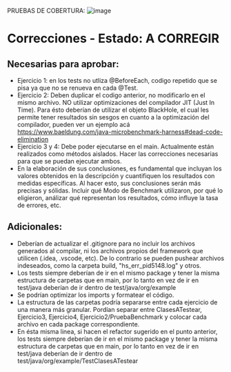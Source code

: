 PRUEBAS DE COBERTURA:
![image](https://github.com/MatiDelbono3/ucse-prog2-2024-U2-Delbono/assets/88385683/2c08ea0e-b2d9-43f1-b41e-226d1ae2407b)

# Correcciones - Estado: A CORREGIR

## Necesarias para aprobar:

- Ejercicio 1: en los tests no utliza @BeforeEach, codigo repetido que se pisa ya que no se renueva en cada @Test.
- Ejercicio 2: Deben duplicar el codigo anterior, no modificarlo en el mismo archivo. NO utilizar
  optimizaciones del compilador JIT (Just In Time). Para ésto deberían de utilizar el objeto BlackHole, el cual les
  permite tener resultados sin sesgos en cuanto a la optimización del compilador, pueden ver un ejemplo
  acá https://www.baeldung.com/java-microbenchmark-harness#dead-code-elimination
- Ejercicio 3 y 4: Debe poder ejecutarse en el main. Actualmente están realizados como métodos aislados. Hacer las
  correcciones necesarias para que se puedan ejecutar ambos.
- En la elaboración de sus conclusiones, es fundamental que incluyan los valores obtenidos en la descripción y
  cuantifiquen los resultados con medidas específicas. Al hacer esto, sus conclusiones serán más precisas y sólidas.
  Incluir qué Modo de Benchmark utilizaron, por qué lo eligieron, análizar qué representan los resultados, cómo influye
  la tasa de errores, etc.

## Adicionales:
- Deberían de actualizar el .gitignore para no incluir los archivos generados al compilar, ni los archivos propios del
  framework que utilicen (.idea, .vscode, etc). De lo contrario se pueden pushear archivos indeseados, como la carpeta
  build, "hs_err_pid5148.log" y otros.
- Los tests siempre deberían de ir en el mismo package y tener la misma estructura de carpetas que en main, por lo tanto
  en vez de ir en test/java deberían de ir dentro de test/java/org/example
- Se podrían optimizar los imports y formatear el código.
- La estructura de las carpetas podría separarse entre cada ejercicio de una manera más granular. Pordían separar entre
  ClasesATestear, Ejercicio3, Ejercicio4, Ejercicio2/PruebaBenchmark y colocar cada archivo en cada package
  correspondiente.
- En ésta misma linea, si hacen el refactor sugerido en el punto anterior, los tests siempre deberían de ir en el mismo
  package y tener la misma estructura de carpetas que en main, por lo tanto en vez de ir en test/java deberían de ir
  dentro de test/java/org/example/TestClasesATestear

